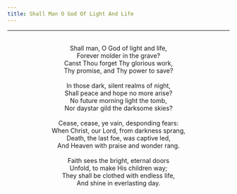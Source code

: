 ```yaml
---
title: Shall Man O God Of Light And Life
---
```


---
<center>
<br/>
Shall man, O God of light and life,<br/>
Forever molder in the grave?<br/>
Canst Thou forget Thy glorious work,<br/>
Thy promise, and Thy power to save?<br/>
<br/>
In those dark, silent realms of night,<br/>
Shall peace and hope no more arise?<br/>
No future morning light the tomb,<br/>
Nor daystar gild the darksome skies?<br/>
<br/>
Cease, cease, ye vain, desponding fears:<br/>
When Christ, our Lord, from darkness sprang,<br/>
Death, the last foe, was captive led,<br/>
And Heaven with praise and wonder rang.<br/>
<br/>
Faith sees the bright, eternal doors<br/>
Unfold, to make His children way;<br/>
They shall be clothed with endless life,<br/>
And shine in everlasting day.<br/>

</center>